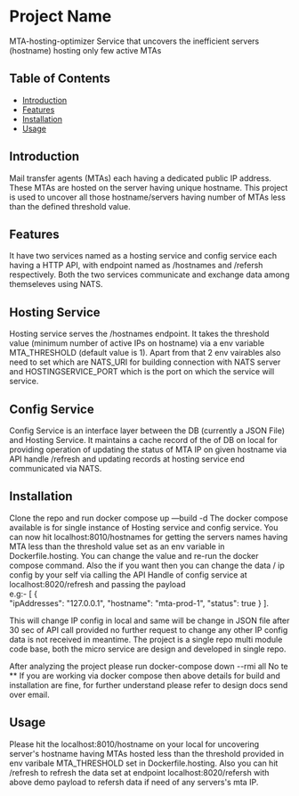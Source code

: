 # Project Name

MTA-hosting-optimizer
Service that uncovers the inefficient servers (hostname) hosting only few active MTAs

## Table of Contents

- [Introduction](#introduction)
- [Features](#features)
- [Installation](#installation)
- [Usage](#usage)

## Introduction

Mail transfer agents (MTAs) each having a dedicated public IP address.
These MTAs are hosted on the server having unique hostname.
This project is used to uncover all those hostname/servers having number of MTAs less than the defined threshold value.

## Features

It have two services named as a hosting service and config service each having a HTTP API, with endpoint named as /hostnames and /refersh respectively. Both the two services communicate and exchange data among themseleves using NATS.

## Hosting Service

Hosting service serves the /hostnames endpoint. It takes the threshold value (minimum number of active IPs on hostname) via a env variable MTA_THRESHOLD (default value is 1). Apart from that 2 env vairables also need to set which are NATS_URI for building connection with NATS server and HOSTINGSERVICE_PORT which is the port on which the service will service.

## Config Service

Config Service is an interface layer between the DB (currently a JSON File) and Hosting Service. It maintains a cache record of the of DB on local for providing operation of updating the status of MTA IP on given hostname via API handle /refresh and updating records at hosting service end communicated via NATS.

## Installation

Clone the repo and run docker compose up —build -d The docker compose available is for single instance of Hosting service and config service. You can now hit localhost:8010/hostnames for getting the servers names having MTA less than the threshold value set as an env variable in Dockerfile.hosting. You can change the value and re-run the docker compose command. Also the if you want then you can change the data / ip config by your self via calling the API Handle of config service at localhost:8020/refresh and passing the payload </br >
    e.g:- 
    [
        {   
         "ipAddresses": "127.0.0.1",
         "hostname": "mta-prod-1",
         "status": true
        }
    ].

This will change IP config in local and same will be change in JSON file after 30 sec of API call provided no further request to change any other IP config data is not received in meantime. The project is a single repo multi module code base, both the micro service are design and developed in single repo.

After analyzing the project please run
    docker-compose down --rmi all
No  te \*\* If you are working via docker compose then above details for build and installation are fine, for further understand please refer to design docs send over email.

## Usage

Please hit the localhost:8010/hostname on your local for uncovering server's hostname having MTAs hosted less than the threshold provided in env varibale MTA_THRESHOLD set in Dockerfile.hosting.
Also you can hit /refresh to refresh the data set at endpoint localhost:8020/refersh with above demo payload to refersh data if need of any servers's mta IP.
